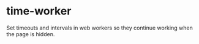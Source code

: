 # time-worker
Set timeouts and intervals in web workers so they continue working when the page is hidden.
